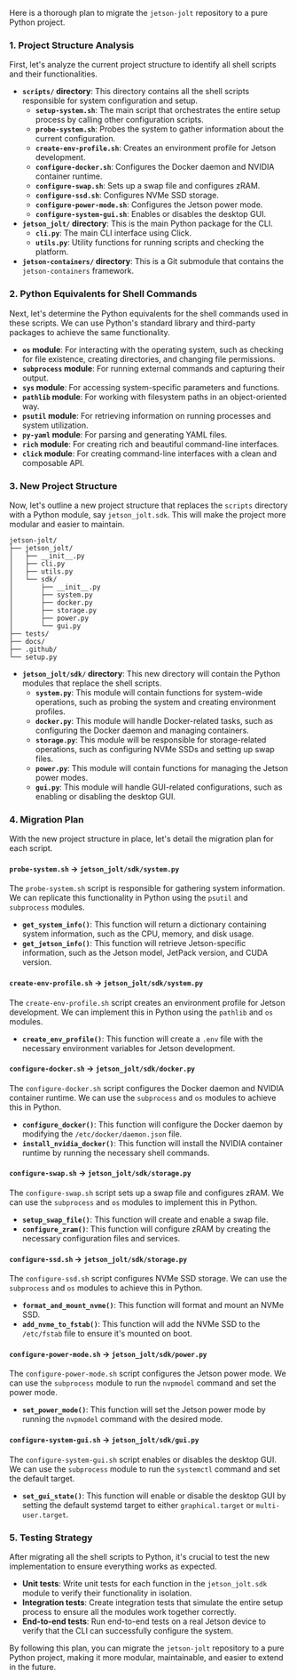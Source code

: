 Here is a thorough plan to migrate the `jetson-jolt` repository to a pure Python project.

### **1. Project Structure Analysis**

First, let's analyze the current project structure to identify all shell scripts and their functionalities.

  * **`scripts/` directory**: This directory contains all the shell scripts responsible for system configuration and setup.
      * **`setup-system.sh`**: The main script that orchestrates the entire setup process by calling other configuration scripts.
      * **`probe-system.sh`**: Probes the system to gather information about the current configuration.
      * **`create-env-profile.sh`**: Creates an environment profile for Jetson development.
      * **`configure-docker.sh`**: Configures the Docker daemon and NVIDIA container runtime.
      * **`configure-swap.sh`**: Sets up a swap file and configures zRAM.
      * **`configure-ssd.sh`**: Configures NVMe SSD storage.
      * **`configure-power-mode.sh`**: Configures the Jetson power mode.
      * **`configure-system-gui.sh`**: Enables or disables the desktop GUI.
  * **`jetson_jolt/` directory**: This is the main Python package for the CLI.
      * **`cli.py`**: The main CLI interface using Click.
      * **`utils.py`**: Utility functions for running scripts and checking the platform.
  * **`jetson-containers/` directory**: This is a Git submodule that contains the `jetson-containers` framework.

### **2. Python Equivalents for Shell Commands**

Next, let's determine the Python equivalents for the shell commands used in these scripts. We can use Python's standard library and third-party packages to achieve the same functionality.

  * **`os` module**: For interacting with the operating system, such as checking for file existence, creating directories, and changing file permissions.
  * **`subprocess` module**: For running external commands and capturing their output.
  * **`sys` module**: For accessing system-specific parameters and functions.
  * **`pathlib` module**: For working with filesystem paths in an object-oriented way.
  * **`psutil` module**: For retrieving information on running processes and system utilization.
  * **`py-yaml` module**: For parsing and generating YAML files.
  * **`rich` module**: For creating rich and beautiful command-line interfaces.
  * **`click` module**: For creating command-line interfaces with a clean and composable API.

### **3. New Project Structure**

Now, let's outline a new project structure that replaces the `scripts` directory with a Python module, say `jetson_jolt.sdk`. This will make the project more modular and easier to maintain.

```
jetson-jolt/
├── jetson_jolt/
│   ├── __init__.py
│   ├── cli.py
│   ├── utils.py
│   └── sdk/
│       ├── __init__.py
│       ├── system.py
│       ├── docker.py
│       ├── storage.py
│       ├── power.py
│       └── gui.py
├── tests/
├── docs/
├── .github/
└── setup.py
```

  * **`jetson_jolt/sdk/` directory**: This new directory will contain the Python modules that replace the shell scripts.
      * **`system.py`**: This module will contain functions for system-wide operations, such as probing the system and creating environment profiles.
      * **`docker.py`**: This module will handle Docker-related tasks, such as configuring the Docker daemon and managing containers.
      * **`storage.py`**: This module will be responsible for storage-related operations, such as configuring NVMe SSDs and setting up swap files.
      * **`power.py`**: This module will contain functions for managing the Jetson power modes.
      * **`gui.py`**: This module will handle GUI-related configurations, such as enabling or disabling the desktop GUI.

### **4. Migration Plan**

With the new project structure in place, let's detail the migration plan for each script.

#### **`probe-system.sh` -\> `jetson_jolt/sdk/system.py`**

The `probe-system.sh` script is responsible for gathering system information. We can replicate this functionality in Python using the `psutil` and `subprocess` modules.

  * **`get_system_info()`**: This function will return a dictionary containing system information, such as the CPU, memory, and disk usage.
  * **`get_jetson_info()`**: This function will retrieve Jetson-specific information, such as the Jetson model, JetPack version, and CUDA version.

#### **`create-env-profile.sh` -\> `jetson_jolt/sdk/system.py`**

The `create-env-profile.sh` script creates an environment profile for Jetson development. We can implement this in Python using the `pathlib` and `os` modules.

  * **`create_env_profile()`**: This function will create a `.env` file with the necessary environment variables for Jetson development.

#### **`configure-docker.sh` -\> `jetson_jolt/sdk/docker.py`**

The `configure-docker.sh` script configures the Docker daemon and NVIDIA container runtime. We can use the `subprocess` and `os` modules to achieve this in Python.

  * **`configure_docker()`**: This function will configure the Docker daemon by modifying the `/etc/docker/daemon.json` file.
  * **`install_nvidia_docker()`**: This function will install the NVIDIA container runtime by running the necessary shell commands.

#### **`configure-swap.sh` -\> `jetson_jolt/sdk/storage.py`**

The `configure-swap.sh` script sets up a swap file and configures zRAM. We can use the `subprocess` and `os` modules to implement this in Python.

  * **`setup_swap_file()`**: This function will create and enable a swap file.
  * **`configure_zram()`**: This function will configure zRAM by creating the necessary configuration files and services.

#### **`configure-ssd.sh` -\> `jetson_jolt/sdk/storage.py`**

The `configure-ssd.sh` script configures NVMe SSD storage. We can use the `subprocess` and `os` modules to achieve this in Python.

  * **`format_and_mount_nvme()`**: This function will format and mount an NVMe SSD.
  * **`add_nvme_to_fstab()`**: This function will add the NVMe SSD to the `/etc/fstab` file to ensure it's mounted on boot.

#### **`configure-power-mode.sh` -\> `jetson_jolt/sdk/power.py`**

The `configure-power-mode.sh` script configures the Jetson power mode. We can use the `subprocess` module to run the `nvpmodel` command and set the power mode.

  * **`set_power_mode()`**: This function will set the Jetson power mode by running the `nvpmodel` command with the desired mode.

#### **`configure-system-gui.sh` -\> `jetson_jolt/sdk/gui.py`**

The `configure-system-gui.sh` script enables or disables the desktop GUI. We can use the `subprocess` module to run the `systemctl` command and set the default target.

  * **`set_gui_state()`**: This function will enable or disable the desktop GUI by setting the default systemd target to either `graphical.target` or `multi-user.target`.

### **5. Testing Strategy**

After migrating all the shell scripts to Python, it's crucial to test the new implementation to ensure everything works as expected.

  * **Unit tests**: Write unit tests for each function in the `jetson_jolt.sdk` module to verify their functionality in isolation.
  * **Integration tests**: Create integration tests that simulate the entire setup process to ensure all the modules work together correctly.
  * **End-to-end tests**: Run end-to-end tests on a real Jetson device to verify that the CLI can successfully configure the system.

By following this plan, you can migrate the `jetson-jolt` repository to a pure Python project, making it more modular, maintainable, and easier to extend in the future.